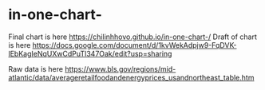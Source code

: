 # in-one-chart-
 
Final chart is here https://chilinhhovo.github.io/in-one-chart-/
Draft of chart is here https://docs.google.com/document/d/1kvWekAdpjw9-FqDVK-lEbKagIeNqUXwCdPuTl347Oak/edit?usp=sharing



Raw data is here https://www.bls.gov/regions/mid-atlantic/data/averageretailfoodandenergyprices_usandnortheast_table.htm
